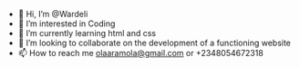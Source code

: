 - 👋 Hi, I’m @Wardeli
- 👀 I’m interested in Coding
- 🌱 I’m currently learning html and css
- 💞️ I’m looking to collaborate on the development of a functioning website
- 📫 How to reach me olaaramola@gmail.com or +2348054672318

<!---
Wardeli/Wardeli is a ✨ special ✨ repository because its `README.md` (this file) appears on your GitHub profile.
You can click the Preview link to take a look at your changes.
--->
